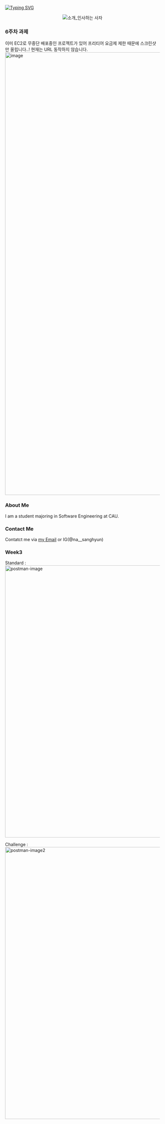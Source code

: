 [![Typing SVG](https://readme-typing-svg.herokuapp.com?size=30&duration=4500&color=F77500&width=600&lines=%F0%9F%A6%81_Welcome_Sanghyun_Na_%F0%9F%A6%81+)](https://git.io/typing-svg)

<div align="center">

![소개_인사하는 사자](https://user-images.githubusercontent.com/81146131/221498526-e2db6afd-e36d-447c-ab58-58069793bedf.gif)


</div>

### 6주차 과제
이미 EC2로 무중단 배포중인 프로젝트가 있어 프리티어 요금제 제한 때문에 스크린샷만 올립니다..! 현재는 URL 동작하지 않습니다.
<img width="1440" alt="image" src="https://user-images.githubusercontent.com/106161726/235700171-5a707750-cfc2-4c13-a803-4eb3d1d23ad8.png">


### About Me
I am a student majoring in Software Engineering at CAU.

### Contact Me
Contatct me via <a href="mailto:na_sanghyun@naver.com">my Email</a> or IG(@na__sanghyun)
### Week3
Standard :
<img width="885" alt="postman-image" src="https://user-images.githubusercontent.com/106161726/227774542-5c7630ce-2a8d-4769-8b99-b4f773aa52a1.png">

Challenge :
<img width="885" alt="postman-image2" src="https://user-images.githubusercontent.com/106161726/227774545-95aa715b-5873-4c52-9886-bd3b7eb45e34.png">
